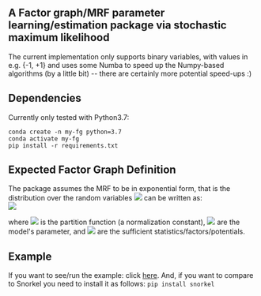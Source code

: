 ## A Factor graph/MRF parameter learning/estimation package via stochastic maximum likelihood
The current implementation only supports binary variables, with values in e.g. {-1, +1} and uses some Numba to speed
 up the Numpy-based algorithms (by a little bit) -- there are certainly more potential speed-ups :) 

## Dependencies
Currently only tested with Python3.7: 

    conda create -n my-fg python=3.7
    conda activate my-fg
    pip install -r requirements.txt

## Expected Factor Graph Definition
The package assumes the MRF to be in exponential form, that is the distribution over the random variables 
<img src="https://latex.codecogs.com/svg.latex?x"> can be written as:  
<img src="https://latex.codecogs.com/svg.latex?p_\theta(x)=\frac{1}{Z_\theta}\exp(\theta^T\phi(x)),">

where <img src="https://latex.codecogs.com/svg.latex?Z_\theta"> is the partition function (a normalization constant), 
<img src="https://latex.codecogs.com/svg.latex?\theta"> are the model's parameter, and  <img src="https://latex.codecogs.com/svg.latex?\phi(x)"> are the sufficient statistics/factors/potentials.
 
## Example
If you want to see/run the example: click [here](examples/bb/supervised_vs_latent.ipynb). And, if you want to
compare to Snorkel you need to install it as follows: ``pip install snorkel``